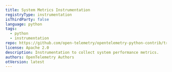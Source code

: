 ```yaml
---
title: System Metrics Instrumentation
registryType: instrumentation
isThirdParty: false
language: python
tags:
  - python
  - instrumentation
repo: https://github.com/open-telemetry/opentelemetry-python-contrib/tree/main/instrumentation/opentelemetry-instrumentation-system-metrics
license: Apache 2.0
description: Instrumentation to collect system performance metrics.
authors: OpenTelemetry Authors
otVersion: latest
---
```

